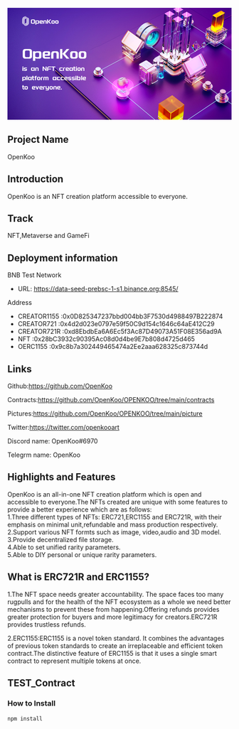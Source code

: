 
![image](https://raw.githubusercontent.com/OpenKoo/OPENKOO/main/picture/openkoo.jpg)
## Project Name

OpenKoo

## Introduction

OpenKoo is an NFT creation platform accessible to everyone.

## Track

NFT,Metaverse and GameFi

## Deployment information

BNB Test Network  

- URL: https://data-seed-prebsc-1-s1.binance.org:8545/

Address

- CREATOR1155 :0x0D825347237bbd004bb3F7530d4988497B222874
- CREATOR721 :0x4d2d023e0797e59f50C9d154c1646c64aE412C29
- CREATOR721R :0xd8EbdbEa6A6Ec5f3Ac87D49073A51F08E356ad9A
- NFT :0x28bC3932c90395Ac08d0d4be9E7b808d4725d465
- OERC1155 :0x9c8b7a302449465474a2Ee2aaa628325c873744d

## Links

Github:https://github.com/OpenKoo

Contracts:https://github.com/OpenKoo/OPENKOO/tree/main/contracts

Pictures:https://github.com/OpenKoo/OPENKOO/tree/main/picture

Twitter:https://twitter.com/openkooart

Discord name: OpenKoo#6970

Telegrm name: OpenKoo

## Highlights and Features

OpenKoo is an all-in-one NFT creation platform which is open and accessible to everyone.The NFTs created are unique with some features to provide a better experience which are as follows:  
1.Three different types of NFTs: ERC721,ERC1155 and ERC721R, with their emphasis on minimal unit,refundable and mass production respectively.  
2.Support various NFT formts such as image, video,audio and 3D model.  
3.Provide decentralized file storage.  
4.Able to set unified rarity parameters.  
5.Able to DIY personal or unique rarity parameters.  

## What is ERC721R and ERC1155?

1.The NFT space needs greater accountability. The space faces too many rugpulls and for the health of the NFT ecosystem as a whole we need better mechanisms to prevent these from happening.Offering refunds provides greater protection for buyers and more legitimacy for creators.ERC721R provides trustless refunds.  

2.ERC1155:ERC1155 is a novel token standard. It combines the advantages of previous token standards to create an irreplaceable and efficient token contract.The distinctive feature of ERC1155 is that it uses a single smart contract to represent multiple tokens at once.


## TEST_Contract

### How to Install

```
npm install
```
